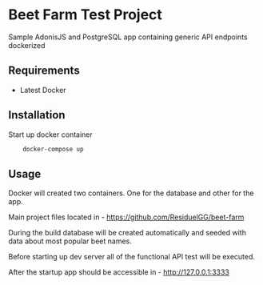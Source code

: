 # Beet Farm Test Project

Sample AdonisJS and PostgreSQL app containing generic API endpoints dockerized

## Requirements

- Latest Docker

## Installation

Start up docker container

```bash
    docker-compose up
```

## Usage

Docker will created two containers. One for the database and other for the app.

Main project files located in - https://github.com/ResiduelGG/beet-farm

During the build database will be created automatically and seeded with data about most popular beet names.

Before starting up dev server all of the functional API test will be executed.

After the startup app should be accessible in - http://127.0.0.1:3333
